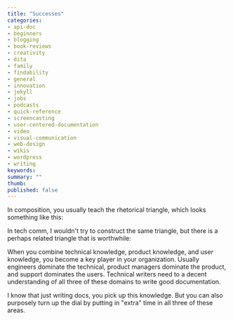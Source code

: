 ```yaml
---
title: "Successes"
categories:
- api-doc
- beginners
- blogging
- book-reviews
- creativity
- dita
- family
- findability
- general
- innovation
- jekyll
- jobs
- podcasts
- quick-reference
- screencasting
- user-centered-documentation
- video
- visual-communication
- web-design
- wikis
- wordpress
- writing
keywords: 
summary: ""
thumb: 
published: false
---
```


In composition, you usually teach the rhetorical triangle, which looks something like this:

In tech comm, I wouldn't try to construct the same triangle, but there is a perhaps related triangle that is worthwhile:



When you combine technical knowledge, product knowledge, and user knowledge, you become a key player in your organization. Usually engineers dominate the technical, product managers dominate the product, and support dominates the users. Technical writers need to a decent understanding of all three of these domains to write good documentation.

I know that just writing docs, you pick up this knowledge. But you can also purposely turn up the dial by putting in "extra" time in all three of these areas.